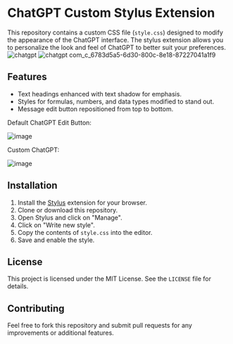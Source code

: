 # ChatGPT Custom Stylus Extension

This repository contains a custom CSS file (`style.css`) designed to modify the appearance of the ChatGPT interface. The stylus extension allows you to personalize the look and feel of ChatGPT to better suit your preferences.
![chatgpt](https://github.com/user-attachments/assets/2188d5aa-a152-456d-9ee3-d07d9c809449)
![chatgpt com_c_6783d5a5-6d30-800c-8e18-87227041a1f9](https://github.com/user-attachments/assets/3ac173d4-aadc-4f5d-aae9-d26caa72ffff)


## Features
- Text headings enhanced with text shadow for emphasis.
- Styles for formulas, numbers, and data types modified to stand out.
- Message edit button repositioned from top to bottom.

Default ChatGPT Edit Button:

![image](https://github.com/user-attachments/assets/f9c4763e-5cf5-49b4-b70d-d69e22889bf7)

Custom ChatGPT:

![image](https://github.com/user-attachments/assets/cbc7db37-f298-451c-9334-ff92d6880feb)




## Installation
1. Install the [Stylus](https://addons.mozilla.org/en-US/firefox/addon/styl-us/) extension for your browser.
2. Clone or download this repository.
3. Open Stylus and click on "Manage".
4. Click on "Write new style".
5. Copy the contents of `style.css` into the editor.
6. Save and enable the style.

## License
This project is licensed under the MIT License. See the `LICENSE` file for details.

## Contributing
Feel free to fork this repository and submit pull requests for any improvements or additional features.

